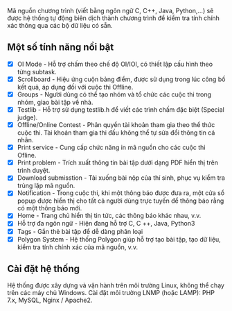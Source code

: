 Mã nguồn chương trình (viết bằng ngôn ngữ C, C++, Java, Python,...) sẽ được hệ thống tự động biên dịch thành chương trình để kiểm tra tính chính xác thông qua các bộ dữ liệu có sẵn.

Một số tính năng nổi bật
----------

- [x] OI Mode - Hỗ trợ chấm theo chế độ OI/IOI, có thiết lập cấu hình theo từng subtask.
- [x] Scrollboard - Hiệu ứng cuộn bảng điểm, được sử dụng trong lúc công bố kết quả, áp dụng đối với cuộc thi Offline.
- [x] Groups - Người dùng có thể tạo nhóm và tổ chức các cuộc thi trong nhóm, giao bài tập về nhà.
- [x] Testlib - Hỗ trợ sử dụng testlib.h để viết các trình chấm đặc biệt (Special judge).
- [x] Offline/Online Contest - Phân quyền tài khoản tham gia theo thể thức cuộc thi. Tài khoản tham gia thi đấu không thể tự sửa đổi thông tin cá nhân.
- [x] Print service - Cung cấp chức năng in mã nguồn cho các cuộc thi Ofline.
- [x] Print problem - Trích xuất thông tin bài tập dưới dạng PDF hiển thị trên trình duyệt.
- [x] Download submisstion - Tải xuống bài nộp của thí sinh, phục vụ kiểm tra trùng lặp mã nguồn.
- [x] Notification - Trong cuộc thi, khi một thông báo được đưa ra, một cửa sổ popup được hiển thị cho tất cả người dùng trực tuyến để thông báo rằng có một thông báo mới.
- [x] Home - Trang chủ hiển thị tin tức, các thông báo khác nhau, v.v.
- [x] Hỗ trợ đa ngôn ngữ - Hiện đang hỗ trợ C, C ++, Java, Python3
- [x] Tags - Gắn thẻ bài tập để dễ dàng phân loại
- [x] Polygon System - Hệ thống Polygon giúp hỗ trợ tạo bài tập, tạo dữ liệu, kiểm tra tính chính xác của mã nguồn, v.v.

Cài đặt hệ thống
----------

Hệ thống được xây dựng và vận hành trên môi trường Linux, không thể chạy trên các máy chủ Windows.
Cài đặt môi trường LNMP (hoặc LAMP): PHP 7.x, MySQL, Nginx / Apache2.
